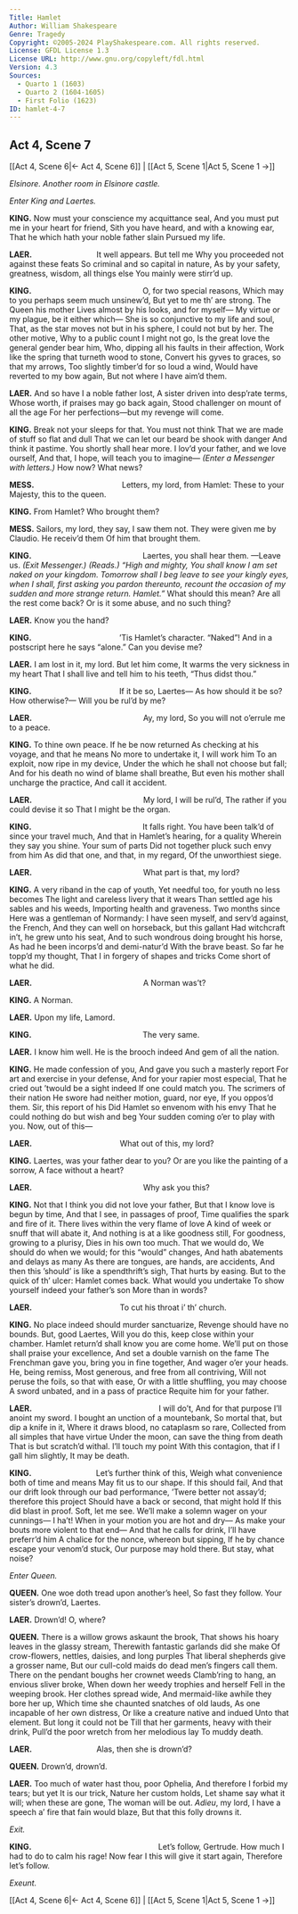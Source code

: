 ```yaml
---
Title: Hamlet
Author: William Shakespeare
Genre: Tragedy
Copyright: ©2005-2024 PlayShakespeare.com. All rights reserved.
License: GFDL License 1.3
License URL: http://www.gnu.org/copyleft/fdl.html
Version: 4.3
Sources:
  - Quarto 1 (1603)
  - Quarto 2 (1604-1605)
  - First Folio (1623)
ID: hamlet-4-7
---
```


## Act 4, Scene 7
[[Act 4, Scene 6|← Act 4, Scene 6]] | [[Act 5, Scene 1|Act 5, Scene 1 →]]

*Elsinore. Another room in Elsinore castle.*

*Enter King and Laertes.*

**KING.**
Now must your conscience my acquittance seal,
And you must put me in your heart for friend,
Sith you have heard, and with a knowing ear,
That he which hath your noble father slain
Pursued my life.

**LAER.**
        It well appears. But tell me
Why you proceeded not against these feats
So criminal and so capital in nature,
As by your safety, greatness, wisdom, all things else
You mainly were stirr’d up.

**KING.**
              O, for two special reasons,
Which may to you perhaps seem much unsinew’d,
But yet to me th’ are strong. The Queen his mother
Lives almost by his looks, and for myself⁠—
My virtue or my plague, be it either which⁠—
She is so conjunctive to my life and soul,
That, as the star moves not but in his sphere,
I could not but by her. The other motive,
Why to a public count I might not go,
Is the great love the general gender bear him,
Who, dipping all his faults in their affection,
Work like the spring that turneth wood to stone,
Convert his gyves to graces, so that my arrows,
Too slightly timber’d for so loud a wind,
Would have reverted to my bow again,
But not where I have aim’d them.

**LAER.**
And so have I a noble father lost,
A sister driven into desp’rate terms,
Whose worth, if praises may go back again,
Stood challenger on mount of all the age
For her perfections—but my revenge will come.

**KING.**
Break not your sleeps for that. You must not think
That we are made of stuff so flat and dull
That we can let our beard be shook with danger
And think it pastime. You shortly shall hear more.
I lov’d your father, and we love ourself,
And that, I hope, will teach you to imagine⁠—
*(Enter a Messenger with letters.)*
How now? What news?

**MESS.**
           Letters, my lord, from Hamlet:
These to your Majesty, this to the queen.

**KING.**
From Hamlet? Who brought them?

**MESS.**
Sailors, my lord, they say, I saw them not.
They were given me by Claudio. He receiv’d them
Of him that brought them.

**KING.**
              Laertes, you shall hear them.
—Leave us.
*(Exit Messenger.)*
*(Reads.)*
*“High and mighty, You shall know I am set naked on your kingdom. Tomorrow shall I beg leave to see your kingly eyes, when I shall, first asking you pardon thereunto, recount the occasion of my sudden and more strange return. Hamlet.”*
What should this mean? Are all the rest come back?
Or is it some abuse, and no such thing?

**LAER.**
Know you the hand?

**KING.**
           ’Tis Hamlet’s character. “Naked”!
And in a postscript here he says “alone.”
Can you devise me?

**LAER.**
I am lost in it, my lord. But let him come,
It warms the very sickness in my heart
That I shall live and tell him to his teeth,
“Thus didst thou.”

**KING.**
           If it be so, Laertes⁠—
As how should it be so? How otherwise?⁠—
Will you be rul’d by me?

**LAER.**
              Ay, my lord,
So you will not o’errule me to a peace.

**KING.**
To thine own peace. If he be now returned
As checking at his voyage, and that he means
No more to undertake it, I will work him
To an exploit, now ripe in my device,
Under the which he shall not choose but fall;
And for his death no wind of blame shall breathe,
But even his mother shall uncharge the practice,
And call it accident.

**LAER.**
              My lord, I will be rul’d,
The rather if you could devise it so
That I might be the organ.

**KING.**
              It falls right.
You have been talk’d of since your travel much,
And that in Hamlet’s hearing, for a quality
Wherein they say you shine. Your sum of parts
Did not together pluck such envy from him
As did that one, and that, in my regard,
Of the unworthiest siege.

**LAER.**
              What part is that, my lord?

**KING.**
A very riband in the cap of youth,
Yet needful too, for youth no less becomes
The light and careless livery that it wears
Than settled age his sables and his weeds,
Importing health and graveness. Two months since
Here was a gentleman of Normandy:
I have seen myself, and serv’d against, the French,
And they can well on horseback, but this gallant
Had witchcraft in’t, he grew unto his seat,
And to such wondrous doing brought his horse,
As had he been incorps’d and demi-natur’d
With the brave beast. So far he topp’d my thought,
That I in forgery of shapes and tricks
Come short of what he did.

**LAER.**
              A Norman was’t?

**KING.**
A Norman.

**LAER.**
Upon my life, Lamord.

**KING.**
              The very same.

**LAER.**
I know him well. He is the brooch indeed
And gem of all the nation.

**KING.**
He made confession of you,
And gave you such a masterly report
For art and exercise in your defense,
And for your rapier most especial,
That he cried out ’twould be a sight indeed
If one could match you. The scrimers of their nation
He swore had neither motion, guard, nor eye,
If you oppos’d them. Sir, this report of his
Did Hamlet so envenom with his envy
That he could nothing do but wish and beg
Your sudden coming o’er to play with you.
Now, out of this⁠—

**LAER.**
           What out of this, my lord?

**KING.**
Laertes, was your father dear to you?
Or are you like the painting of a sorrow,
A face without a heart?

**LAER.**
              Why ask you this?

**KING.**
Not that I think you did not love your father,
But that I know love is begun by time,
And that I see, in passages of proof,
Time qualifies the spark and fire of it.
There lives within the very flame of love
A kind of week or snuff that will abate it,
And nothing is at a like goodness still,
For goodness, growing to a plurisy,
Dies in his own too much. That we would do,
We should do when we would; for this “would” changes,
And hath abatements and delays as many
As there are tongues, are hands, are accidents,
And then this ’should’ is like a spendthrift’s sigh,
That hurts by easing. But to the quick of th’ ulcer:
Hamlet comes back. What would you undertake
To show yourself indeed your father’s son
More than in words?

**LAER.**
           To cut his throat i’ th’ church.

**KING.**
No place indeed should murder sanctuarize,
Revenge should have no bounds. But, good Laertes,
Will you do this, keep close within your chamber.
Hamlet return’d shall know you are come home.
We’ll put on those shall praise your excellence,
And set a double varnish on the fame
The Frenchman gave you, bring you in fine together,
And wager o’er your heads. He, being remiss,
Most generous, and free from all contriving,
Will not peruse the foils, so that with ease,
Or with a little shuffling, you may choose
A sword unbated, and in a pass of practice
Requite him for your father.

**LAER.**
                I will do’t,
And for that purpose I’ll anoint my sword.
I bought an unction of a mountebank,
So mortal that, but dip a knife in it,
Where it draws blood, no cataplasm so rare,
Collected from all simples that have virtue
Under the moon, can save the thing from death
That is but scratch’d withal. I’ll touch my point
With this contagion, that if I gall him slightly,
It may be death.

**KING.**
        Let’s further think of this,
Weigh what convenience both of time and means
May fit us to our shape. If this should fail,
And that our drift look through our bad performance,
’Twere better not assay’d; therefore this project
Should have a back or second, that might hold
If this did blast in proof. Soft, let me see.
We’ll make a solemn wager on your cunnings⁠—
I ha’t!
When in your motion you are hot and dry⁠—
As make your bouts more violent to that end⁠—
And that he calls for drink, I’ll have preferr’d him
A chalice for the nonce, whereon but sipping,
If he by chance escape your venom’d stuck,
Our purpose may hold there. But stay, what noise?

*Enter Queen.*

**QUEEN.**
One woe doth tread upon another’s heel,
So fast they follow. Your sister’s drown’d, Laertes.

**LAER.**
Drown’d! O, where?

**QUEEN.**
There is a willow grows askaunt the brook,
That shows his hoary leaves in the glassy stream,
Therewith fantastic garlands did she make
Of crow-flowers, nettles, daisies, and long purples
That liberal shepherds give a grosser name,
But our cull-cold maids do dead men’s fingers call them.
There on the pendant boughs her crownet weeds
Clamb’ring to hang, an envious sliver broke,
When down her weedy trophies and herself
Fell in the weeping brook. Her clothes spread wide,
And mermaid-like awhile they bore her up,
Which time she chaunted snatches of old lauds,
As one incapable of her own distress,
Or like a creature native and indued
Unto that element. But long it could not be
Till that her garments, heavy with their drink,
Pull’d the poor wretch from her melodious lay
To muddy death.

**LAER.**
        Alas, then she is drown’d?

**QUEEN.**
Drown’d, drown’d.

**LAER.**
Too much of water hast thou, poor Ophelia,
And therefore I forbid my tears; but yet
It is our trick, Nature her custom holds,
Let shame say what it will; when these are gone,
The woman will be out. *Adieu*, my lord,
I have a speech a’ fire that fain would blaze,
But that this folly drowns it.

*Exit.*

**KING.**
                Let’s follow, Gertrude.
How much I had to do to calm his rage!
Now fear I this will give it start again,
Therefore let’s follow.

*Exeunt.*

[[Act 4, Scene 6|← Act 4, Scene 6]] | [[Act 5, Scene 1|Act 5, Scene 1 →]]